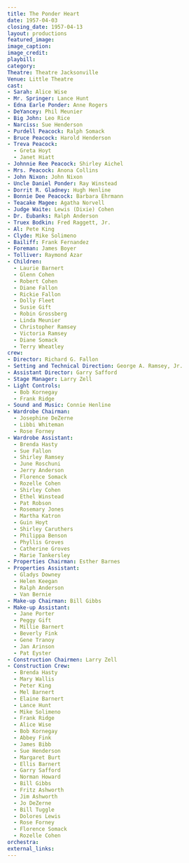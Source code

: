 ```yaml
---
title: The Ponder Heart
date: 1957-04-03
closing_date: 1957-04-13
layout: productions
featured_image:
image_caption:
image_credit:
playbill:
category:
Theatre: Theatre Jacksonville
Venue: Little Theatre
cast:
- Sarah: Alice Wise
- Mr. Springer: Lance Hunt
- Edna Earle Ponder: Anne Rogers
- DeYancey: Phil Meunier
- Big John: Leo Rice
- Narciss: Sue Henderson
- Purdell Peacock: Ralph Somack
- Bruce Peacock: Harold Henderson
- Treva Peacock:
  - Greta Hoyt
  - Janet Hiatt
- Johnnie Ree Peacock: Shirley Aichel
- Mrs. Peacock: Anona Collins
- John Nixon: John Nixon
- Uncle Daniel Ponder: Ray Winstead
- Dorrit R. Gladney: Hugh Henline
- Bonnie Dee Peacock: Barbara Ehrmann
- Teacake Magee: Agatha Norvell
- Judge Waite: Lewis (Dixie) Cohen
- Dr. Eubanks: Ralph Anderson
- Truex Bodkin: Fred Raggett, Jr.
- Al: Pete King
- Clyde: Mike Solimeno
- Bailiff: Frank Fernandez
- Foreman: James Boyer
- Tolliver: Raymond Azar
- Children:
  - Laurie Barnert
  - Glenn Cohen
  - Robert Cohen
  - Diane Fallon
  - Rickie Fallon
  - Dolly Fleet
  - Susie Gift
  - Robin Grossberg
  - Linda Meunier
  - Christopher Ramsey
  - Victoria Ramsey
  - Diane Somack
  - Terry Wheatley
crew:
- Director: Richard G. Fallon
- Setting and Technical Direction: George A. Ramsey, Jr.
- Assistant Director: Garry Safford
- Stage Manager: Larry Zell
- Light Controls:
  - Bob Kornegay
  - Frank Ridge
- Sound and Music: Connie Henline
- Wardrobe Chairman:
  - Josephine DeZerne
  - Libbi Whiteman
  - Rose Forney
- Wardrobe Assistant:
  - Brenda Hasty
  - Sue Fallon
  - Shirley Ramsey
  - June Roschuni
  - Jerry Anderson
  - Florence Somack
  - Rozelle Cohen
  - Shirley Cohen
  - Ethel Winstead
  - Pat Robson
  - Rosemary Jones
  - Martha Katron
  - Guin Hoyt
  - Shirley Caruthers
  - Philippa Benson
  - Phyllis Groves
  - Catherine Groves
  - Marie Tankersley
- Properties Chairman: Esther Barnes
- Properties Assistant:
  - Gladys Downey
  - Helen Keegan
  - Ralph Anderson
  - Van Bernie
- Make-up Chairman: Bill Gibbs
- Make-up Assistant:
  - Jane Porter
  - Peggy Gift
  - Millie Barnert
  - Beverly Fink
  - Gene Tranoy
  - Jan Arinson
  - Pat Eyster
- Construction Chairmen: Larry Zell
- Construction Crew:
  - Brenda Hasty
  - Mary Wallis
  - Peter King
  - Mel Barnert
  - Elaine Barnert
  - Lance Hunt
  - Mike Solimeno
  - Frank Ridge
  - Alice Wise
  - Bob Kornegay
  - Abbey Fink
  - James Bibb
  - Sue Henderson
  - Margaret Burt
  - Ellis Barnert
  - Garry Safford
  - Norman Howard
  - Bill Gibbs
  - Fritz Ashworth
  - Jim Ashworth
  - Jo DeZerne
  - Bill Tuggle
  - Dolores Lewis
  - Rose Forney
  - Florence Somack
  - Rozelle Cohen
orchestra:
external_links:
---
```


